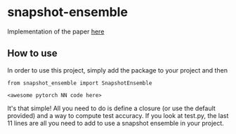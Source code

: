 # snapshot-ensemble

Implementation of the paper [here](https://arxiv.org/pdf/1704.00109.pdf)

## How to use
In order to use this project, simply add the package to your project and then
```
from snapshot_ensemble import SnapshotEnsemble

<awesome pytorch NN code here>
```
It's that simple! All you need to do is define a closure (or use the default provided) and a way to compute test
accuracy. If you look at test.py, the last 11 lines are all you need to add to use a snapshot ensemble in your
project.